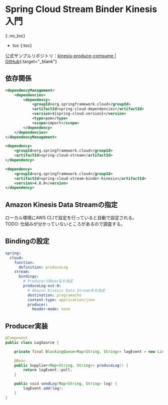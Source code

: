 # Spring Cloud Stream Binder Kinesis入門
{:.no_toc}

* toc
{:toc}

公式サンプルリポジトリ：[kinesis-produce-comsume \| GitHub](https://github.com/spring-cloud/spring-cloud-stream-samples/tree/main/kinesis-samples/kinesis-produce-consume){:target="_blank"}

## 依存関係
```xml
<dependencyManagement>
    <dependencies>
        <dependency>
            <groupId>org.springframework.cloud</groupId>
            <artifactId>spring-cloud-dependencies</artifactId>
            <version>${spring-cloud.version}</version>
            <type>pom</type>
            <scope>import</scope>
        </dependency>
    </dependencies>
</dependencyManagement>
```

```xml
<dependency>
    <groupId>org.springframework.cloud</groupId>
    <artifactId>spring-cloud-stream</artifactId>
</dependency>

<dependency>
    <groupId>org.springframework.cloud</groupId>
    <artifactId>spring-cloud-stream-binder-kinesis</artifactId>
    <version>4.0.0</version>
</dependency>
```

## Amazon Kinesis Data Streamの指定
ローカル環境にAWS CLIで設定を行っていると自動で設定される。  
TODO: 仕組みが分かっていないところがあるので調査する。

## Bindingの設定
```yaml
spring:
  cloud:
    function:
      definition: produceLog
    stream:
      bindings:
        # ProducerのBean名を指定
        produceLog-out-0:
          # Amazon Kinesis Data Stream名を指定
          destination: programacho
          content-type: application/json
          producer:
            header-mode: none
```

## Producer実装
```java
@Component
public class LogSource {

    private final BlockingQueue<Map<String, String>> logEvent = new LinkedBlockingQueue<>();

    @Bean
    public Supplier<Map<String, String>> produceLog() {
        return logEvent::poll;
    }

    public void sendLog(Map<String, String> log) {
        logEvent.add(log);
    }
}
```
